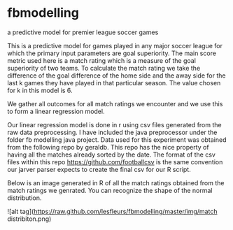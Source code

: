 fbmodelling
===========

a predictive model for premier league soccer games

This is a predictive model for games played in any major soccer league for which the primary input parameters are goal superiority.
The main score metric used here is a match rating which is a measure of the goal superiority of two teams.
To calculate the match rating we take the difference of the goal difference of the home side and the away side for the 
last k games they have played in that particular season. The value chosen for k in this model is 6. 

We gather all outcomes for all match ratings we encounter and we use this to form a linear regression model. 

Our linear regression model is done in r using csv files generated from the raw data preprocessing. I have included the java preprocessor under the folder  fb modelling java project. Data used for this experiment was obtained from the following repo by geraldb. This repo has the nice 
property of having all the matches already sorted by the date. The format of the csv files within this repo https://github.com/footballcsv is the same convention
our jarver parser expects to create the final csv for our R script.

Below is an image generated in R of all the match ratings obtained from the match ratings we genrated.
You can recognize the shape of the normal distribution.


![alt tag](https://raw.github.com/lesfleurs/fbmodelling/master/img/match distribiton.png)
